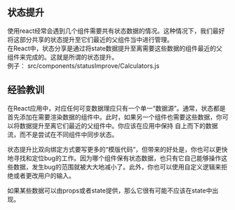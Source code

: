 ## 状态提升
使用react经常会遇到几个组件需要共有状态数据的情况。这种情况下，我们最好将这部分共享的状态提升至它们最近的父组件当中进行管理。   
在React中，状态分享是通过将state数据提升至离需要这些数据的组件最近的父组件来完成的。这就是所谓的状态提升。     
例子： src/components/statusImprove/Calculators.js

## 经验教训
在React应用中，对应任何可变数据理应只有一个单一“数据源”。通常，状态都是首先添加在需要渲染数据的组件中。此时，如果另一个组件也需要这些数据，你可以将数据提升至离它们最近的父组件中。你应该在应用中保持 自上而下的数据流，而不是尝试在不同组件中同步状态。  

状态提升比双向绑定方式要写更多的“模版代码”，但带来的好处是，你也可以更快地寻找和定位bug的工作。因为哪个组件保有状态数据，也只有它自己能够操作这些数据，发生bug的范围就被大大地减小了。此外，你也可以使用自定义逻辑来拒绝或者更改用户的输入。  

如果某些数据可以由props或者state提供，那么它很有可能不应该在state中出现。  